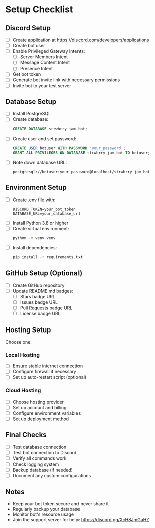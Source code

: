 # Setup Checklist

## Discord Setup
- [ ] Create application at https://discord.com/developers/applications
- [ ] Create bot user
- [ ] Enable Privileged Gateway Intents:
  - [ ] Server Members Intent
  - [ ] Message Content Intent
  - [ ] Presence Intent
- [ ] Get bot token
- [ ] Generate bot invite link with necessary permissions
- [ ] Invite bot to your test server

## Database Setup
- [ ] Install PostgreSQL
- [ ] Create database:
  ```sql
  CREATE DATABASE strwbrry_jam_bot;
  ```
- [ ] Create user and set password:
  ```sql
  CREATE USER botuser WITH PASSWORD 'your_password';
  GRANT ALL PRIVILEGES ON DATABASE strwbrry_jam_bot TO botuser;
  ```
- [ ] Note down database URL:
  ```
  postgresql://botuser:your_password@localhost/strwbrry_jam_bot
  ```

## Environment Setup
- [ ] Create .env file with:
  ```env
  DISCORD_TOKEN=your_bot_token
  DATABASE_URL=your_database_url
  ```
- [ ] Install Python 3.8 or higher
- [ ] Create virtual environment:
  ```bash
  python -m venv venv
  ```
- [ ] Install dependencies:
  ```bash
  pip install -r requirements.txt
  ```

## GitHub Setup (Optional)
- [ ] Create GitHub repository
- [ ] Update README.md badges:
  - [ ] Stars badge URL
  - [ ] Issues badge URL
  - [ ] Pull Requests badge URL
  - [ ] License badge URL

## Hosting Setup
Choose one:

### Local Hosting
- [ ] Ensure stable internet connection
- [ ] Configure firewall if necessary
- [ ] Set up auto-restart script (optional)

### Cloud Hosting
- [ ] Choose hosting provider
- [ ] Set up account and billing
- [ ] Configure environment variables
- [ ] Set up deployment method

## Final Checks
- [ ] Test database connection
- [ ] Test bot connection to Discord
- [ ] Verify all commands work
- [ ] Check logging system
- [ ] Backup database (if needed)
- [ ] Document any custom configurations

## Notes
- Keep your bot token secure and never share it
- Regularly backup your database
- Monitor bot's resource usage
- Join the support server for help: https://discord.gg/XcH8JmGaHZ
